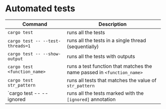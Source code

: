 # Automated tests

| Command                          | Description                                                            |
| -------------------------------- | ---------------------------------------------------------------------- |
| `cargo test`                     | runs all the tests                                                     |
| `cargo test -- --test-threads=1` | runs all the tests in a single thread (sequentially)                   |
| `cargo test -- --show-output`    | runs all the tests with outputs                                        |
| `cargo test <function_name>`     | runs a test function that matches the name passed in `<function_name>` |
| `cargo test str_pattern`         | runs all tests that matches the value of `str_pattern`                 |
| `cargo test -- --ignored         | runs all the tests marked with the `[ignored]` annotation              |
